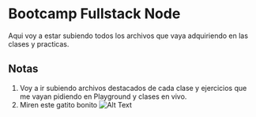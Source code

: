 # Bootcamp Fullstack Node

Aqui voy a estar subiendo todos los archivos que vaya adquiriendo en las clases y practicas.

## Notas

1. Voy a ir subiendo archivos destacados de cada clase y ejercicios que me vayan pidiendo en Playground y clases en vivo.
1. Miren este gatito bonito
![Alt Text](https://media.giphy.com/media/lJNoBCvQYp7nq/giphy.gif)